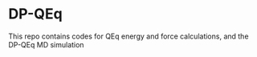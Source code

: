 # DP-QEq
This repo contains codes for QEq energy and force calculations, and the DP-QEq MD simulation

